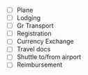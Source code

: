 - [ ] Plane
- [ ] Lodging
- [ ] Gr Transport
- [ ] Registration
- [ ] Currency Exchange
- [ ] Travel docs
- [ ] Shuttle to/from airport
- [ ] Reimbursement
